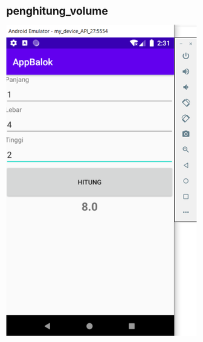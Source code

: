 # penghitung_volume
![alt text](https://github.com/kotaangin80/penghitung_volume/blob/master/Screenshot%20(236).png)

